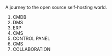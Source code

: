 A journey to the open source self-hosting world.

1. CMDB
2. DMS
3. ERP
4. CMS
5. CONTROL PANEL
6. CMS
7. COLLABORATION

